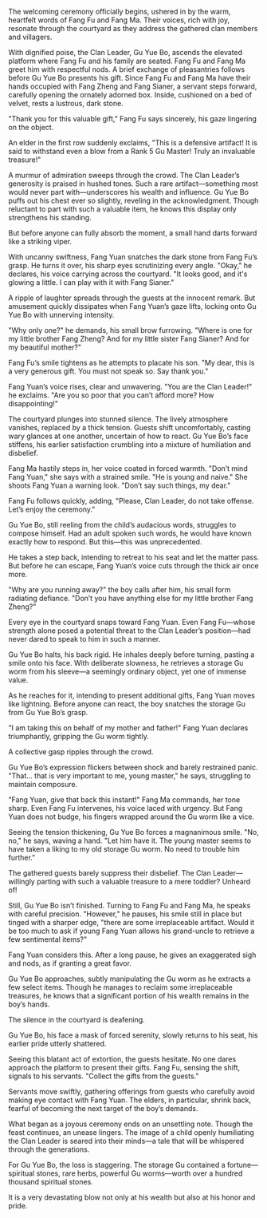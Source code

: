 The welcoming ceremony officially begins, ushered in by the warm, heartfelt words of Fang Fu and Fang Ma. Their voices, rich with joy, resonate through the courtyard as they address the gathered clan members and villagers.

With dignified poise, the Clan Leader, Gu Yue Bo, ascends the elevated platform where Fang Fu and his family are seated. Fang Fu and Fang Ma greet him with respectful nods. A brief exchange of pleasantries follows before Gu Yue Bo presents his gift. Since Fang Fu and Fang Ma have their hands occupied with Fang Zheng and Fang Sianer, a servant steps forward, carefully opening the ornately adorned box. Inside, cushioned on a bed of velvet, rests a lustrous, dark stone.

"Thank you for this valuable gift," Fang Fu says sincerely, his gaze lingering on the object.

An elder in the first row suddenly exclaims, "This is a defensive artifact! It is said to withstand even a blow from a Rank 5 Gu Master! Truly an invaluable treasure!"

A murmur of admiration sweeps through the crowd. The Clan Leader’s generosity is praised in hushed tones. Such a rare artifact—something most would never part with—underscores his wealth and influence. Gu Yue Bo puffs out his chest ever so slightly, reveling in the acknowledgment. Though reluctant to part with such a valuable item, he knows this display only strengthens his standing.

But before anyone can fully absorb the moment, a small hand darts forward like a striking viper.

With uncanny swiftness, Fang Yuan snatches the dark stone from Fang Fu’s grasp. He turns it over, his sharp eyes scrutinizing every angle. "Okay," he declares, his voice carrying across the courtyard. "It looks good, and it's glowing a little. I can play with it with Fang Sianer."

A ripple of laughter spreads through the guests at the innocent remark. But amusement quickly dissipates when Fang Yuan’s gaze lifts, locking onto Gu Yue Bo with unnerving intensity.

"Why only one?" he demands, his small brow furrowing. "Where is one for my little brother Fang Zheng? And for my little sister Fang Sianer? And for my beautiful mother?"

Fang Fu’s smile tightens as he attempts to placate his son. "My dear, this is a very generous gift. You must not speak so. Say thank you."

Fang Yuan’s voice rises, clear and unwavering. "You are the Clan Leader!" he exclaims. "Are you so poor that you can’t afford more? How disappointing!"

The courtyard plunges into stunned silence. The lively atmosphere vanishes, replaced by a thick tension. Guests shift uncomfortably, casting wary glances at one another, uncertain of how to react. Gu Yue Bo’s face stiffens, his earlier satisfaction crumbling into a mixture of humiliation and disbelief.

Fang Ma hastily steps in, her voice coated in forced warmth. "Don’t mind Fang Yuan," she says with a strained smile. "He is young and naive." She shoots Fang Yuan a warning look. "Don’t say such things, my dear."

Fang Fu follows quickly, adding, "Please, Clan Leader, do not take offense. Let’s enjoy the ceremony."

Gu Yue Bo, still reeling from the child’s audacious words, struggles to compose himself. Had an adult spoken such words, he would have known exactly how to respond. But this—this was unprecedented.

He takes a step back, intending to retreat to his seat and let the matter pass. But before he can escape, Fang Yuan’s voice cuts through the thick air once more.

"Why are you running away?" the boy calls after him, his small form radiating defiance. "Don’t you have anything else for my little brother Fang Zheng?"

Every eye in the courtyard snaps toward Fang Yuan. Even Fang Fu—whose strength alone posed a potential threat to the Clan Leader’s position—had never dared to speak to him in such a manner.

Gu Yue Bo halts, his back rigid. He inhales deeply before turning, pasting a smile onto his face. With deliberate slowness, he retrieves a storage Gu worm from his sleeve—a seemingly ordinary object, yet one of immense value.

As he reaches for it, intending to present additional gifts, Fang Yuan moves like lightning. Before anyone can react, the boy snatches the storage Gu from Gu Yue Bo’s grasp.

"I am taking this on behalf of my mother and father!" Fang Yuan declares triumphantly, gripping the Gu worm tightly.

A collective gasp ripples through the crowd.

Gu Yue Bo’s expression flickers between shock and barely restrained panic. "That… that is very important to me, young master," he says, struggling to maintain composure.

"Fang Yuan, give that back this instant!" Fang Ma commands, her tone sharp. Even Fang Fu intervenes, his voice laced with urgency. But Fang Yuan does not budge, his fingers wrapped around the Gu worm like a vice.

Seeing the tension thickening, Gu Yue Bo forces a magnanimous smile. "No, no," he says, waving a hand. "Let him have it. The young master seems to have taken a liking to my old storage Gu worm. No need to trouble him further."

The gathered guests barely suppress their disbelief. The Clan Leader—willingly parting with such a valuable treasure to a mere toddler? Unheard of!

Still, Gu Yue Bo isn’t finished. Turning to Fang Fu and Fang Ma, he speaks with careful precision. "However," he pauses, his smile still in place but tinged with a sharper edge, "there are some irreplaceable artifact. Would it be too much to ask if young Fang Yuan allows his grand-uncle to retrieve a few sentimental items?"

Fang Yuan considers this. After a long pause, he gives an exaggerated sigh and nods, as if granting a great favor.

Gu Yue Bo approaches, subtly manipulating the Gu worm as he extracts a few select items. Though he manages to reclaim some irreplaceable treasures, he knows that a significant portion of his wealth remains in the boy’s hands.

The silence in the courtyard is deafening.

Gu Yue Bo, his face a mask of forced serenity, slowly returns to his seat, his earlier pride utterly shattered.

Seeing this blatant act of extortion, the guests hesitate. No one dares approach the platform to present their gifts. Fang Fu, sensing the shift, signals to his servants. "Collect the gifts from the guests."

Servants move swiftly, gathering offerings from guests who carefully avoid making eye contact with Fang Yuan. The elders, in particular, shrink back, fearful of becoming the next target of the boy’s demands.

What began as a joyous ceremony ends on an unsettling note. Though the feast continues, an unease lingers. The image of a child openly humiliating the Clan Leader is seared into their minds—a tale that will be whispered through the generations.

For Gu Yue Bo, the loss is staggering. The storage Gu contained a fortune—spiritual stones, rare herbs, powerful Gu worms—worth over a hundred thousand spiritual stones. 

It is a very devastating blow not only at his wealth but also at his honor and pride.